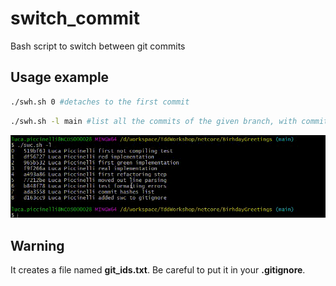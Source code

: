 # switch_commit

Bash script to switch between git commits

## Usage example

```bash
./swh.sh 0 #detaches to the first commit
```

```bash
./swh.sh -l main #list all the commits of the given branch, with commit number
```

![usage example](imgs/swc.gif)

## Warning

It creates a file named **git_ids.txt**. Be careful to put it in your **.gitignore**.
